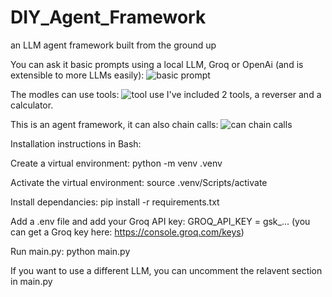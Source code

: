 # DIY_Agent_Framework
an LLM agent framework built from the ground up

You can ask it basic prompts using a local LLM, Groq or OpenAi (and is extensible to more LLMs easily):
![basic prompt](https://github.com/user-attachments/assets/b4250c7a-9b16-4830-bad2-f5e225953d21)

The modles can use tools:
![tool use](https://github.com/user-attachments/assets/df87d38f-c2ae-48f8-8ab7-05687e0eef58)
I've included 2 tools, a reverser and a calculator.

This is an agent framework, it can also chain calls:
![can chain calls](https://github.com/user-attachments/assets/07afff2f-9c52-4f74-88b5-5f77d142b191)


Installation instructions in Bash:

Create a virtual environment:
python -m venv .venv

Activate the virtual environment:
source .venv/Scripts/activate

Install dependancies:
pip install -r requirements.txt

Add a .env file and add your Groq API key: GROQ_API_KEY = gsk_... (you can get a Groq key here: https://console.groq.com/keys)

Run main.py:
python main.py


If you want to use a different LLM, you can uncomment the relavent section in main.py
